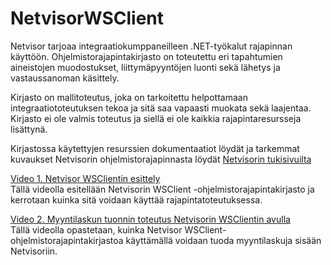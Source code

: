 # NetvisorWSClient
Netvisor tarjoaa integraatiokumppaneilleen .NET-työkalut rajapinnan käyttöön. 
Ohjelmistorajapintakirjasto on toteutettu eri tapahtumien aineistojen muodostukset, liittymäpyyntöjen luonti sekä lähetys ja vastaussanoman käsittely.

Kirjasto on mallitoteutus, joka on tarkoitettu helpottamaan integraatiototeutuksen tekoa ja sitä saa vapaasti muokata sekä laajentaa. 
Kirjasto ei ole valmis toteutus ja siellä ei ole kaikkia rajapintaresursseja lisättynä.

Kirjastossa käytettyjen resurssien dokumentaatiot löydät ja tarkemmat kuvaukset Netvisorin ohjelmistorajapinnasta löydät <a href="https://support.netvisor.fi/fi/support/solutions/articles/77000466610-ohjelmistorajapinta">Netvisorin tukisivuilta</a>

<a href="https://www.youtube.com/watch?v=JLqxv8rIwN0">Video 1. Netvisor WSClientin esittely</a><br>
Tällä videolla esitellään Netvisorin WSClient -ohjelmistorajapintakirjasto ja kerrotaan kuinka sitä voidaan käyttää rajapintatoteutuksessa.

<a href="https://www.youtube.com/watch?v=v0dk5W6Z9OI">Video 2. Myyntilaskun tuonnin toteutus Netvisorin WSClientin avulla</a><br>
Tällä videolla opastetaan, kuinka Netvisor WSClient-ohjelmistorajapintakirjastoa käyttämällä voidaan tuoda myyntilaskuja sisään Netvisoriin. 

